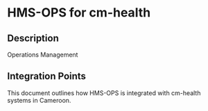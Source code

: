 # HMS-OPS for cm-health

## Description

Operations Management

## Integration Points

This document outlines how HMS-OPS is integrated with cm-health systems in Cameroon.
